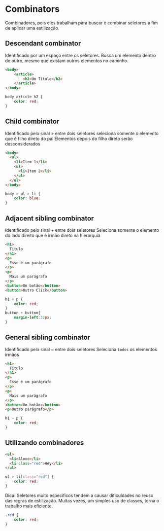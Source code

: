 # Combinators
Combinadores, pois eles trabalham para buscar e combinar seletores a fim de aplicar uma estilização.

## Descendant combinator

Identificado por um espaço entre os seletores.
Busca um elemento dentro de outro, mesmo que existam outros elementos no caminho.

```html
<body>
	<article>
		<h2>Um Título</h2>
	</article>
</body>
```

```css
body article h2 {
	color: red;
}
```

## Child combinator

Identificado pelo sinal > entre dois seletores
seleciona somente o elemento que é filho direto do pai
Elementos depois do filho direto serão desconsiderados

```html
<body>
  <ul>
    <li>Item 1</li>
    <ul>
      <li>Item 2</li>
    </ul>
  </ul>
</body>
```

```css
body > ul > li {
	color: blue;
}
```

## Adjacent sibling combinator

Identificado pelo sinal + entre dois seletores
Seleciona somente o elemento do lado direito que é irmão direto na hierarquia

```html
<h1>
  Título
</h1>
<p>
  Esse é um parágrafo
</p>
<p>
  Mais um parágrafo
</p>
<button>Um botão</button>
<button>Outro Click</button>
```

```css
h1 + p {
	color: red;
}
button + button{
    margin-left:32px;
}
```

## General sibling combinator

Identificado pelo sinal ~ entre dois seletores
Seleciona `todos` os elementos irmãos

```html
<h1>
  Título
</h1>
<p>
  Esse é um parágrafo
</p>
<p>
  Mais um parágrafo
</p>
<button>Um botão</button>
<p>Outro parágrafo</p>
```

```css
h1 ~ p {
	color: red;
}
```

## Utilizando combinadores

```html
<ul>
  <li>Alooo</li>
  <li class="red">Hey</li>
</ul>
```

```css
ul > li[class="red"] {
	color: red;
}
```

Dica:
Seletores muito específicos tendem a causar dificuldades no reuso das regras de estilização.
Muitas vezes, um simples uso de classes, torna o trabalho mais eficiente.

```css
.red {
	color: red;
}
```

<!--
Tags vs Elementos: https://tableless.github.io/iniciantes/manual/html/oquetags.html
->